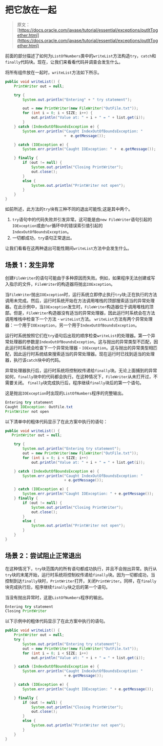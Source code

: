 # 把它放在一起

> 原文： [https://docs.oracle.com/javase/tutorial/essential/exceptions/putItTogether.html](https://docs.oracle.com/javase/tutorial/essential/exceptions/putItTogether.html)

前面的部分描述了如何为`ListOfNumbers`类中的`writeList`方法构造`try`，`catch`和`finally`代码块。现在，让我们来看看代码并调查会发生什么。

将所有组件放在一起时，`writeList`方法如下所示。

```java
public void writeList() {
    PrintWriter out = null;

    try {
        System.out.println("Entering" + " try statement");

        out = new PrintWriter(new FileWriter("OutFile.txt"));
        for (int i = 0; i < SIZE; i++) {
            out.println("Value at: " + i + " = " + list.get(i));
        }
    } catch (IndexOutOfBoundsException e) {
        System.err.println("Caught IndexOutOfBoundsException: "
                           +  e.getMessage());

    } catch (IOException e) {
        System.err.println("Caught IOException: " +  e.getMessage());

    } finally {
        if (out != null) {
            System.out.println("Closing PrintWriter");
            out.close();
        } 
        else {
            System.out.println("PrintWriter not open");
        }
    }
}

```

如前所述，此方法的`try`块有三种不同的退出可能性;这是其中两个。

1.  `try`语句中的代码失败并引发异常。这可能是由`new FileWriter`语句引起的`IOException`或由`for`循环中的错误索引值引起的`IndexOutOfBoundsException`。
2.  一切都成功，`try`语句正常退出。

让我们看看在这两种退出可能性期间`writeList`方法中会发生什么。

## 场景 1：发生异常

创建`FileWriter`的语句可能由于多种原因而失败。例如，如果程序无法创建或写入指示的文件，`FileWriter`的构造器将抛出`IOException`。

当`FileWriter`抛出`IOException`时，运行系统立即停止执行`try`块;正在执行的方法调用未完成。然后，运行时系统开始在方法调用堆栈的顶部搜索适当的异常处理器。在此示例中，当`IOException`发生时，`FileWriter`构造器位于调用堆栈的顶部。但是，`FileWriter`构造器没有适当的异常处理器，因此运行时系统会在方法调用堆栈中检查下一个方法 - `writeList`方法。 `writeList`方法有两个异常处理器：一个用于`IOException`，另一个用于`IndexOutOfBoundsException`。

运行时系统按照它们在`try`语句后出现的顺序检查`writeList`的处理器。第一个异常处理器的参数是`IndexOutOfBoundsException`。这与抛出的异常类型不匹配，因此运行时系统会检查下一个异常处理器 - `IOException`。这与抛出的异常类型相匹配，因此运行时系统结束搜索适当的异常处理器。现在运行时已找到适当的处理器，执行该`catch`块中的代码。

异常处理器执行后，运行时系统将控制权传递给`finally`块。无论上面捕到的异常如何，`finally`块中的代码都会执行。在这种情况下，`FileWriter`从未打开过，不需要关闭。 `finally`块完成执行后，程序继续`finally`块后的第一个语句。

这是抛出`IOException`时出现的`ListOfNumbers`程序的完整输出。

```java
Entering try statement
Caught IOException: OutFile.txt
PrintWriter not open 

```

以下清单中的粗体代码显示了在此方案中执行的语句：

```java
public void writeList() {
   PrintWriter out = null;

    try {
        System.out.println("Entering try statement");
        out = new PrintWriter(new FileWriter("OutFile.txt"));
        for (int i = 0; i < SIZE; i++)
            out.println("Value at: " + i + " = " + list.get(i));

    } catch (IndexOutOfBoundsException e) {
        System.err.println("Caught IndexOutOfBoundsException: "
                           + e.getMessage());

    } catch (IOException e) {
        System.err.println("Caught IOException: " + e.getMessage());
    } finally {
        if (out != null) {
            System.out.println("Closing PrintWriter");
            out.close();
        } 
        else {
            System.out.println("PrintWriter not open");
        }
    }
}

```

## 场景 2：尝试阻止正常退出

在这种情况下，`try`块范围内的所有语句都成功执行，并且不会抛出异常。执行从`try`块的末尾开始，运行时系统将控制权传递给`finally`块。因为一切都成功，当控制到达`finally`块时，`PrintWriter`打开，关闭`PrintWriter`。同样，在`finally`块完成执行后，程序继续`finally`块之后的第一个语句。

当没有抛出异常时，这是`ListOfNumbers`程序的输出。

```java
Entering try statement
Closing PrintWriter

```

以下示例中的粗体代码显示了在此方案中执行的语句。

```java
public void writeList() {
    PrintWriter out = null;
    try {
        System.out.println("Entering try statement");
        out = new PrintWriter(new FileWriter("OutFile.txt"));
        for (int i = 0; i < SIZE; i++)
            out.println("Value at: " + i + " = " + list.get(i));

    } catch (IndexOutOfBoundsException e) {
        System.err.println("Caught IndexOutOfBoundsException: "
                           + e.getMessage());

    } catch (IOException e) {
        System.err.println("Caught IOException: " + e.getMessage());

    } finally {
        if (out != null) {
            System.out.println("Closing PrintWriter");
            out.close();
        } 
        else {
            System.out.println("PrintWriter not open");
        }
    }
}

```